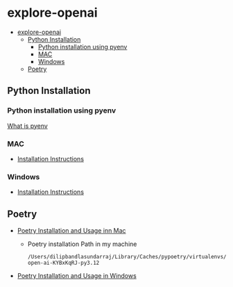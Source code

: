# explore-openai

- [explore-openai](#explore-openai)
  - [Python Installation](#python-installation)
    - [Python installation using pyenv](#python-installation-using-pyenv)
    - [MAC](#mac)
    - [Windows](#windows)
  - [Poetry](#poetry)

## Python Installation

### Python installation using pyenv

[What is pyenv](https://chatgpt.com/share/af70c8b1-1410-4bdb-843d-765dc0c344d6)

### MAC

- [Installation Instructions](https://chatgpt.com/share/2a4177fb-6685-47a9-b8cb-853dcddd440b)

### Windows

- [Installation Instructions](https://chatgpt.com/share/4700f100-0afb-456d-9814-8f7f78d533f5)


## Poetry 

- [Poetry Installation and Usage inn Mac](https://chatgpt.com/share/b78da5c8-09c7-4892-8bb7-9dab2f5391dc)
  - Poetry installation Path in my machine 
    ```
    /Users/dilipbandlasundarraj/Library/Caches/pypoetry/virtualenvs/explore-open-ai-KYBxKqRJ-py3.12
    ```

- [Poetry Installation and Usage in Windows](https://chatgpt.com/share/a4313c86-9f65-4b14-b970-220f170102b8)

